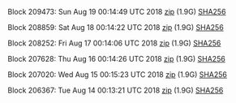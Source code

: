 Block 209473: Sun Aug 19 00:14:49 UTC 2018 [zip](https://dash-bootstrap.ams3.digitaloceanspaces.com/testnet/2018-08-19/bootstrap.dat.zip) (1.9G) [SHA256](https://dash-bootstrap.ams3.digitaloceanspaces.com/testnet/2018-08-19/sha256.txt)

Block 208859: Sat Aug 18 00:14:22 UTC 2018 [zip](https://dash-bootstrap.ams3.digitaloceanspaces.com/testnet/2018-08-18/bootstrap.dat.zip) (1.9G) [SHA256](https://dash-bootstrap.ams3.digitaloceanspaces.com/testnet/2018-08-18/sha256.txt)

Block 208252: Fri Aug 17 00:14:06 UTC 2018 [zip](https://dash-bootstrap.ams3.digitaloceanspaces.com/testnet/2018-08-17/bootstrap.dat.zip) (1.9G) [SHA256](https://dash-bootstrap.ams3.digitaloceanspaces.com/testnet/2018-08-17/sha256.txt)

Block 207628: Thu Aug 16 00:14:26 UTC 2018 [zip](https://dash-bootstrap.ams3.digitaloceanspaces.com/testnet/2018-08-16/bootstrap.dat.zip) (1.9G) [SHA256](https://dash-bootstrap.ams3.digitaloceanspaces.com/testnet/2018-08-16/sha256.txt)

Block 207020: Wed Aug 15 00:15:23 UTC 2018 [zip](https://dash-bootstrap.ams3.digitaloceanspaces.com/testnet/2018-08-15/bootstrap.dat.zip) (1.9G) [SHA256](https://dash-bootstrap.ams3.digitaloceanspaces.com/testnet/2018-08-15/sha256.txt)

Block 206367: Tue Aug 14 00:13:21 UTC 2018 [zip](https://dash-bootstrap.ams3.digitaloceanspaces.com/testnet/2018-08-14/bootstrap.dat.zip) (1.9G) [SHA256](https://dash-bootstrap.ams3.digitaloceanspaces.com/testnet/2018-08-14/sha256.txt)

